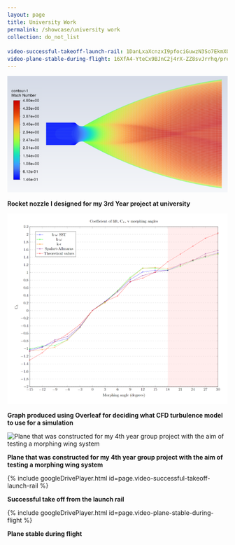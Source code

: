 ```yaml
---
layout: page
title: University Work
permalink: /showcase/university work
collection: do_not_list

video-successful-takeoff-launch-rail: 1DanLxaXcnzxI9pfociGuwzN3So7EkmXQ/preview
video-plane-stable-during-flight: 16XfA4-YteCx9BJnC2j4rX-ZZ8svJrrhq/preview
---
```


![Rocket nozzle I designed for my 3rd Year project at university](/assets/img/rocket-nozzle-designed-3rd-year-project-university.png)

**Rocket nozzle I designed for my 3rd Year project at university**

![Graph produced using Overleaf for deciding what CFD turbulence model to use for a simulation](/assets/img/graph-produced-overleaf-deciding-cfd-turbulence-model.png)

**Graph produced using Overleaf for deciding what CFD turbulence model to use for a simulation**

![Plane that was constructed for my 4th year  group project with the aim of testing a morphing wing system](/assets/img/plan-on-ramp.jpeg)

**Plane that was constructed for my 4th year  group project with the aim of testing a morphing wing system**

{% include googleDrivePlayer.html id=page.video-successful-takeoff-launch-rail %}

**Successful take off from the launch rail**

{% include googleDrivePlayer.html id=page.video-plane-stable-during-flight %}

**Plane stable during flight**
